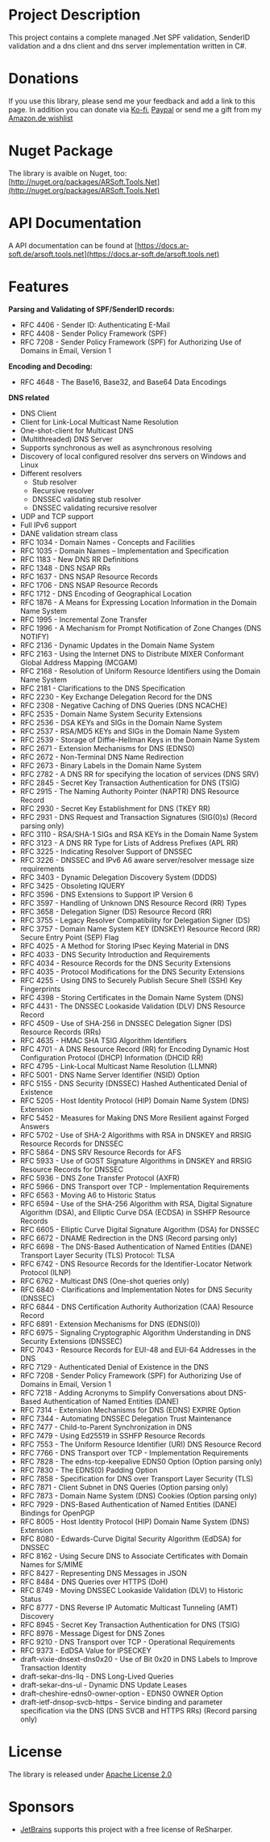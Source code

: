 # Project Description
This project contains a complete managed .Net SPF validation, SenderID validation and a dns client and dns server implementation written in C#.

# Donations
If you use this library, please send me your feedback and add a link to this page.
In addition you can donate via [Ko-fi](https://ko-fi.com/alexreinert), [Paypal](https://www.paypal.com/donate/?cmd=_s-xclick&hosted_button_id=4PW43VJ2DZ7R2) or send me a gift from my [Amazon.de wishlist](https://www.amazon.de/gp/registry/wishlist/3NNUQIQO20AAP/ref=nav_wishlist_lists_1)

# Nuget Package
The library is avaible on Nuget, too: [http://nuget.org/packages/ARSoft.Tools.Net](http://nuget.org/packages/ARSoft.Tools.Net)

# API Documentation
A API documentation can be found at [https://docs.ar-soft.de/arsoft.tools.net](https://docs.ar-soft.de/arsoft.tools.net)

# Features
**Parsing and Validating of SPF/SenderID records:**
* RFC 4406 - Sender ID: Authenticating E-Mail
* RFC 4408 - Sender Policy Framework (SPF)
* RFC 7208 - Sender Policy Framework (SPF) for Authorizing Use of Domains in Email, Version 1

**Encoding and Decoding:**
* RFC 4648 - The Base16, Base32, and Base64 Data Encodings

**DNS related**
* DNS Client
* Client for Link-Local Multicast Name Resolution
* One-shot-client for Multicast DNS
* (Multithreaded) DNS Server
* Supports synchronous as well as asynchronous resolving
* Discovery of local configured resolver dns servers on Windows and Linux    
* Different resolvers
	* Stub resolver
	* Recursive resolver
	* DNSSEC validating stub resolver
	* DNSSEC validating recursive resolver
* UDP and TCP support
* Full IPv6 support
* DANE validation stream class
* RFC 1034 - Domain Names - Concepts and Facilities
* RFC 1035 - Domain Names – Implementation and Specification
* RFC 1183 - New DNS RR Definitions
* RFC 1348 - DNS NSAP RRs
* RFC 1637 - DNS NSAP Resource Records
* RFC 1706 - DNS NSAP Resource Records
* RFC 1712 - DNS Encoding of Geographical Location
* RFC 1876 - A Means for Expressing Location Information in the Domain Name System
* RFC 1995 - Incremental Zone Transfer
* RFC 1996 - A Mechanism for Prompt Notification of Zone Changes (DNS NOTIFY)
* RFC 2136 - Dynamic Updates in the Domain Name System
* RFC 2163 - Using the Internet DNS to Distribute MIXER Conformant Global Address Mapping (MCGAM)
* RFC 2168 - Resolution of Uniform Resource Identifiers using the Domain Name System
* RFC 2181 - Clarifications to the DNS Specification
* RFC 2230 - Key Exchange Delegation Record for the DNS
* RFC 2308 - Negative Caching of DNS Queries (DNS NCACHE)
* RFC 2535 - Domain Name System Security Extensions
* RFC 2536 - DSA KEYs and SIGs in the Domain Name System
* RFC 2537 - RSA/MD5 KEYs and SIGs in the Domain Name System
* RFC 2539 - Storage of Diffie-Hellman Keys in the Domain Name System
* RFC 2671 - Extension Mechanisms for DNS (EDNS0)
* RFC 2672 - Non-Terminal DNS Name Redirection
* RFC 2673 - Binary Labels in the Domain Name System
* RFC 2782 - A DNS RR for specifying the location of services (DNS SRV)
* RFC 2845 - Secret Key Transaction Authentication for DNS (TSIG)
* RFC 2915 - The Naming Authority Pointer (NAPTR) DNS Resource Record
* RFC 2930 - Secret Key Establishment for DNS (TKEY RR)
* RFC 2931 - DNS Request and Transaction Signatures (SIG(0)s) (Record parsing only)
* RFC 3110 - RSA/SHA-1 SIGs and RSA KEYs in the Domain Name System
* RFC 3123 - A DNS RR Type for Lists of Address Prefixes (APL RR)
* RFC 3225 - Indicating Resolver Support of DNSSEC
* RFC 3226 - DNSSEC and IPv6 A6 aware server/resolver message size requirements
* RFC 3403 - Dynamic Delegation Discovery System (DDDS)
* RFC 3425 - Obsoleting IQUERY
* RFC 3596 - DNS Extensions to Support IP Version 6
* RFC 3597 - Handling of Unknown DNS Resource Record (RR) Types
* RFC 3658 - Delegation Signer (DS) Resource Record (RR)
* RFC 3755 - Legacy Resolver Compatibility for Delegation Signer (DS)
* RFC 3757 - Domain Name System KEY (DNSKEY) Resource Record (RR) Secure Entry Point (SEP) Flag
* RFC 4025 - A Method for Storing IPsec Keying Material in DNS
* RFC 4033 - DNS Security Introduction and Requirements
* RFC 4034 - Resource Records for the DNS Security Extensions
* RFC 4035 - Protocol Modifications for the DNS Security Extensions
* RFC 4255 - Using DNS to Securely Publish Secure Shell (SSH) Key Fingerprints
* RFC 4398 - Storing Certificates in the Domain Name System (DNS)
* RFC 4431 - The DNSSEC Lookaside Validation (DLV) DNS Resource Record
* RFC 4509 - Use of SHA-256 in DNSSEC Delegation Signer (DS) Resource Records (RRs)
* RFC 4635 - HMAC SHA TSIG Algorithm Identifiers
* RFC 4701 - A DNS Resource Record (RR) for Encoding Dynamic Host Configuration Protocol (DHCP) Information (DHCID RR)
* RFC 4795 - Link-Local Multicast Name Resolution (LLMNR)
* RFC 5001 - DNS Name Server Identifier (NSID) Option
* RFC 5155 - DNS Security (DNSSEC) Hashed Authenticated Denial of Existence
* RFC 5205 - Host Identity Protocol (HIP) Domain Name System (DNS) Extension
* RFC 5452 - Measures for Making DNS More Resilient against Forged Answers
* RFC 5702 - Use of SHA-2 Algorithms with RSA in DNSKEY and RRSIG Resource Records for DNSSEC
* RFC 5864 - DNS SRV Resource Records for AFS
* RFC 5933 - Use of GOST Signature Algorithms in DNSKEY and RRSIG Resource Records for DNSSEC
* RFC 5936 - DNS Zone Transfer Protocol (AXFR)
* RFC 5966 - DNS Transport over TCP - Implementation Requirements
* RFC 6563 - Moving A6 to Historic Status
* RFC 6594 - Use of the SHA-256 Algorithm with RSA, Digital Signature Algorithm (DSA), and Elliptic Curve DSA (ECDSA) in SSHFP Resource Records
* RFC 6605 - Elliptic Curve Digital Signature Algorithm (DSA) for DNSSEC
* RFC 6672 - DNAME Redirection in the DNS (Record parsing only)
* RFC 6698 - The DNS-Based Authentication of Named Entities (DANE) Transport Layer Security (TLS) Protocol: TLSA
* RFC 6742 - DNS Resource Records for the Identifier-Locator Network Protocol (ILNP)
* RFC 6762 - Multicast DNS (One-shot queries only)
* RFC 6840 - Clarifications and Implementation Notes for DNS Security (DNSSEC)
* RFC 6844 - DNS Certification Authority Authorization (CAA) Resource Record
* RFC 6891 - Extension Mechanisms for DNS (EDNS(0))
* RFC 6975 - Signaling Cryptographic Algorithm Understanding in DNS Security Extensions (DNSSEC)
* RFC 7043 - Resource Records for EUI-48 and EUI-64 Addresses in the DNS
* RFC 7129 - Authenticated Denial of Existence in the DNS
* RFC 7208 - Sender Policy Framework (SPF) for Authorizing Use of Domains in Email, Version 1
* RFC 7218 - Adding Acronyms to Simplify Conversations about DNS-Based Authentication of Named Entities (DANE)
* RFC 7314 - Extension Mechanisms for DNS (EDNS) EXPIRE Option
* RFC 7344 - Automating DNSSEC Delegation Trust Maintenance
* RFC 7477 - Child-to-Parent Synchronization in DNS
* RFC 7479 - Using Ed25519 in SSHFP Resource Records
* RFC 7553 - The Uniform Resource Identifier (URI) DNS Resource Record
* RFC 7766 - DNS Transport over TCP - Implementation Requirements
* RFC 7828 - The edns-tcp-keepalive EDNS0 Option (Option parsing only)
* RFC 7830 - The EDNS(0) Padding Option
* RFC 7858 - Specification for DNS over Transport Layer Security (TLS)
* RFC 7871 - Client Subnet in DNS Queries (Option parsing only)
* RFC 7873 - Domain Name System (DNS) Cookies (Option parsing only)
* RFC 7929 - DNS-Based Authentication of Named Entities (DANE) Bindings for OpenPGP
* RFC 8005 - Host Identity Protocol (HIP) Domain Name System (DNS) Extension
* RFC 8080 - Edwards-Curve Digital Security Algorithm (EdDSA) for DNSSEC
* RFC 8162 - Using Secure DNS to Associate Certificates with Domain Names for S/MIME
* RFC 8427 - Representing DNS Messages in JSON
* RFC 8484 - DNS Queries over HTTPS (DoH)
* RFC 8749 - Moving DNSSEC Lookaside Validation (DLV) to Historic Status
* RFC 8777 - DNS Reverse IP Automatic Multicast Tunneling (AMT) Discovery
* RFC 8945 - Secret Key Transaction Authentication for DNS (TSIG)
* RFC 8976 - Message Digest for DNS Zones
* RFC 9210 - DNS Transport over TCP - Operational Requirements
* RFC 9373 - EdDSA Value for IPSECKEY
* draft-vixie-dnsext-dns0x20 - Use of Bit 0x20 in DNS Labels to Improve Transaction Identity
* draft-sekar-dns-llq - DNS Long-Lived Queries
* draft-sekar-dns-ul - Dynamic DNS Update Leases
* draft-cheshire-edns0-owner-option - EDNS0 OWNER Option
* draft-ietf-dnsop-svcb-https - Service binding and parameter specification via the DNS (DNS SVCB and HTTPS RRs) (Record parsing only)

# License
The library is released under [Apache License 2.0](https://github.com/alexreinert/ARSoft.Tools.Net/blob/master/LICENSE)

# Sponsors
* [JetBrains](https://www.jetbrains.com/) supports this project with a free license of ReSharper.
